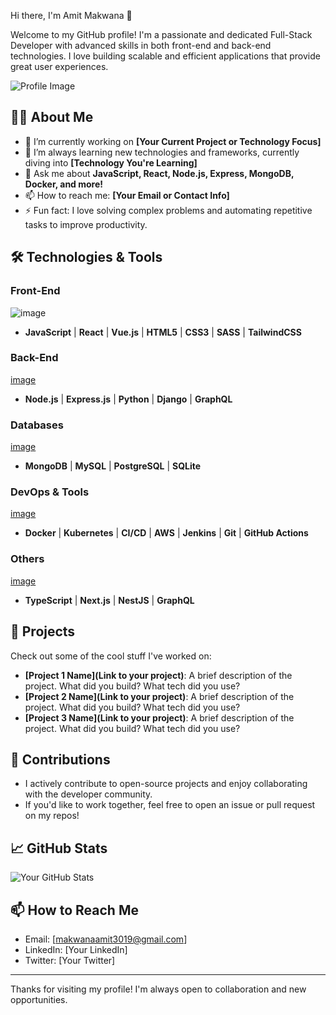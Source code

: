Hi there, I'm Amit Makwana 👋

Welcome to my GitHub profile! I'm a passionate and dedicated Full-Stack Developer with advanced skills in both front-end and back-end technologies. I love building scalable and efficient applications that provide great user experiences.

![Profile Image](https://your-image-url.) <!-- Optional: add your profile image -->

## 👨‍💻 About Me

- 🔭 I’m currently working on **[Your Current Project or Technology Focus]**
- 🌱 I’m always learning new technologies and frameworks, currently diving into **[Technology You're Learning]**
- 💬 Ask me about **JavaScript, React, Node.js, Express, MongoDB, Docker, and more!**
- 📫 How to reach me: **[Your Email or Contact Info]**
- ⚡ Fun fact: I love solving complex problems and automating repetitive tasks to improve productivity.

## 🛠️ Technologies & Tools

### Front-End
![image](https://static.vecteezy.com/system/resources/thumbnails/027/127/463/small/javascript-logo-javascript-icon-transparent-free-png.png)
- **JavaScript** | **React** | **Vue.js** | **HTML5** | **CSS3** | **SASS** | **TailwindCSS**
### Back-End
[image](https://github.com/user-attachments/assets/00085c34-7a7f-43c4-ada6-a78fba95c134)
- **Node.js** | **Express.js** | **Python** | **Django** | **GraphQL**
### Databases
[image](https://github.com/user-attachments/assets/953e1e6e-2725-4baf-acc1-c5a503e2502b)
- **MongoDB** | **MySQL** | **PostgreSQL** | **SQLite**
### DevOps & Tools
[image](https://github.com/user-attachments/assets/8b4c4ca9-b03b-467d-9e7d-1f1b61eeae71)
- **Docker** | **Kubernetes** | **CI/CD** | **AWS** | **Jenkins** | **Git** | **GitHub Actions**
### Others
[image](https://github.com/user-attachments/assets/2089f0c8-b447-41f5-8941-dabe2a68118d)
- **TypeScript** | **Next.js** | **NestJS** | **GraphQL**

## 🔧 Projects

Check out some of the cool stuff I've worked on:

- **[Project 1 Name](Link to your project)**: A brief description of the project. What did you build? What tech did you use?
- **[Project 2 Name](Link to your project)**: A brief description of the project. What did you build? What tech did you use?
- **[Project 3 Name](Link to your project)**: A brief description of the project. What did you build? What tech did you use?

## 🌟 Contributions

- I actively contribute to open-source projects and enjoy collaborating with the developer community.
- If you'd like to work together, feel free to open an issue or pull request on my repos!

## 📈 GitHub Stats

![Your GitHub Stats](https://github-readme-stats.vercel.app/api?username=[your-username]&show_icons=true&hide_title=true&count_private=true&hide=prs&theme=radical)

## 📫 How to Reach Me

- Email: [makwanaamit3019@gmail.com]
- LinkedIn: [Your LinkedIn]
- Twitter: [Your Twitter]

---

Thanks for visiting my profile! I'm always open to collaboration and new opportunities.
